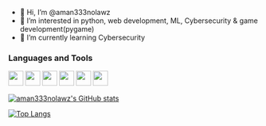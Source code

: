 - 👋 Hi, I’m @aman333nolawz
- 👀 I’m interested in python, web development, ML, Cybersecurity & game development(pygame)
- 🌱 I’m currently learning Cybersecurity

### Languages and Tools

<p align="left"> 
	<img src="https://img.icons8.com/ios-filled/50/fa314a/git.png" width="30"/>
	<img src="https://img.icons8.com/ios-glyphs/60/4a90e2/css3.png" width="30"/>
	<img src="https://img.icons8.com/ios-filled/96/fa314a/console.png" width="30"/>
	<img src="https://img.icons8.com/ios-filled/50/4a90e2/html-5--v2.png" width="30"/>
	<img src="https://img.icons8.com/ios-glyphs/50/fa314a/javascript.png" width="30"/>
	<img src="https://img.icons8.com/ios-glyphs/50/4a90e2/python.png" width="30"/>
</p>

[![aman333nolawz's GitHub stats](https://github-readme-stats.vercel.app/api?username=aman333nolawz&show_icons=true&theme=dracula&border_radius=10&hide_border=true&bg_color=15,0d1117,1a1b26)](https://github.com/anuraghazra/github-readme-stats)

[![Top Langs](https://github-readme-stats.vercel.app/api/top-langs/?username=aman333nolawz&layout=compact&theme=dracula&border_radius=10&hide_border=true&bg_color=15,0d1117,1a1b26)](https://github.com/anuraghazra/github-readme-stats)

